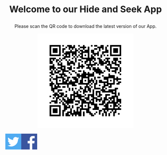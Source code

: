 <h1><p align="center">
 Welcome to our Hide and Seek App
</p></h1>
<p align="center">
Please scan the QR code to download the latest version of our App.
</p>
<p align="center">
<img width="300" height="300" src="https://github.com/TheDynamicDevelopers/DynamicDevelopers.github.io/blob/master/QR.png?raw=true">
</p>

<a href="https://twitter.com/DynamicDevelop5"><img src="https://github.com/TheDynamicDevelopers/DynamicDevelopers.github.io/blob/master/twitter.png?raw=true" title="Twitter" width="50" height="50" /></a><a href="https://www.facebook.com/TheDynamicDevelopers1"><img src="https://github.com/TheDynamicDevelopers/DynamicDevelopers.github.io/blob/master/facebook.png?raw=true" title="Twitter" width="50" height="50" /></a>
